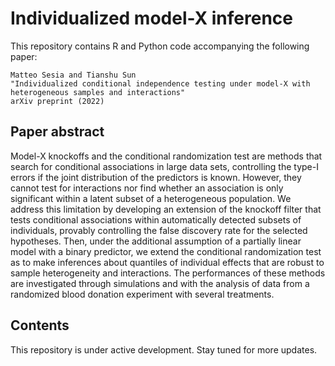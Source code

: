 # Individualized model-X inference


This repository contains R and Python code accompanying the following paper:

```
Matteo Sesia and Tianshu Sun
"Individualized conditional independence testing under model-X with heterogeneous samples and interactions"
arXiv preprint (2022)
```

## Paper abstract

Model-X knockoffs and the conditional randomization test are methods that search for conditional
associations in large data sets, controlling the type-I errors if the joint distribution of the predictors is
known. However, they cannot test for interactions nor find whether an association is only significant
within a latent subset of a heterogeneous population. We address this limitation by developing an
extension of the knockoff filter that tests conditional associations within automatically detected subsets
of individuals, provably controlling the false discovery rate for the selected hypotheses. Then, under
the additional assumption of a partially linear model with a binary predictor, we extend the conditional
randomization test as to make inferences about quantiles of individual effects that are robust to sample
heterogeneity and interactions. The performances of these methods are investigated through simulations
and with the analysis of data from a randomized blood donation experiment with several treatments.

## Contents

This repository is under active development. Stay tuned for more updates. 
